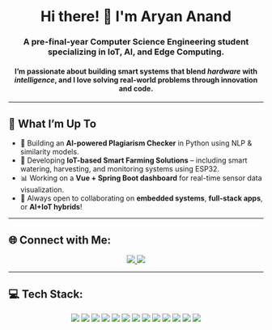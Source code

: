 <h1 align="center">Hi there! 👋 I'm Aryan Anand</h1>
<h3 align="center">A pre-final-year Computer Science Engineering student specializing in IoT, AI, and Edge Computing.</h3>
<h4 align="center">I’m passionate about building smart systems that blend <i>hardware</i> with <i>intelligence</i>, and I love solving real-world problems through innovation and code.</h4>

---

## 🚀 What I’m Up To  
- 🧠 Building an **AI-powered Plagiarism Checker** in Python using NLP & similarity models.  
- 🌿 Developing **IoT-based Smart Farming Solutions** – including smart watering, harvesting, and monitoring systems using ESP32.  
- 📊 Working on a **Vue + Spring Boot dashboard** for real-time sensor data visualization.  
- 🤝 Always open to collaborating on **embedded systems**, **full-stack apps**, or **AI+IoT hybrids**!

---

## 🌐 Connect with Me:
<p align="center">
  <a href="https://www.linkedin.com/in/aryan-anand-chanduka-149850271/">
    <img src="https://img.shields.io/badge/LinkedIn-%230077B5.svg?style=for-the-badge&logo=linkedin&logoColor=white" />
  </a>
  <a href="mailto:aryananandchanduka123@gmail.com">
    <img src="https://img.shields.io/badge/Email-D14836?style=for-the-badge&logo=gmail&logoColor=white" />
  </a>
</p>

---

## 💻 Tech Stack:
<p align="center">
  <img src="https://img.shields.io/badge/html5-%23E34F26.svg?style=for-the-badge&logo=html5&logoColor=white" />
  <img src="https://img.shields.io/badge/css3-%231572B6.svg?style=for-the-badge&logo=css3&logoColor=white" />
  <img src="https://img.shields.io/badge/javascript-%23323330.svg?style=for-the-badge&logo=javascript&logoColor=%23F7DF1E" />
  <img src="https://img.shields.io/badge/python-3670A0?style=for-the-badge&logo=python&logoColor=ffdd54" />
  <img src="https://img.shields.io/badge/java-%23ED8B00.svg?style=for-the-badge&logo=openjdk&logoColor=white" />
  <img src="https://img.shields.io/badge/vue.js-%2335495e.svg?style=for-the-badge&logo=vue.js&logoColor=%234FC08D" />
  <img src="https://img.shields.io/badge/springboot-%236DB33F.svg?style=for-the-badge&logo=springboot&logoColor=white" />
  <img src="https://img.shields.io/badge/arduino-%2300979D.svg?style=for-the-badge&logo=arduino&logoColor=white" />
  <img src="https://img.shields.io/badge/ESP32-black?style=for-the-badge&logo=esphome&logoColor=white" />
  <img src="https://img.shields.io/badge/firebase-FFCA28?style=for-the-badge&logo=firebase&logoColor=black" />
  <img src="https://img.shields.io/badge/mqtt-660066?style=for-the-badge&logo=mqtt&logoColor=white" />
  <img src="https://img.shields.io/badge/git-%23F05033.svg?style=for-the-badge&logo=git&logoColor=white" />
  <img src="https://img.shields.io/badge/github-%23121011.svg?style=for-the-badge&logo=github&logoColor=white" />
</p>
